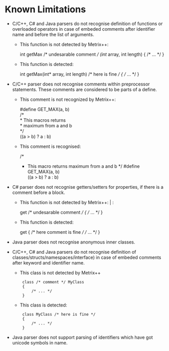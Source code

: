 # Known Limitations 

+ C/C++, C# and Java parsers do not recognise definition of functions or overloaded operators
in case of embeded comments after identifier name and before the list of arguments.

    - This function is not detected by Metrix++:
    
        int getMax /* undesarable comment */ (int* array, int length)
        {
            /* ... */
        }
      
    - This function is detected:
    
        int getMax(int* array, int length) /* here is fine */
        {
          /* ... */
        }

+ C/C++ parser does not recognise comments within preprocessor statements.
These comments are considered to be parts of a define.

  - This comment is not recognized by Metrix++:
  
      #define GET_MAX(a, b)       \
          /*                      \
           * This macros returns  \
           * maximum from a and b \
           */                     \
          ((a > b) ? a : b)

  - This comment is recognised:
  
      /*
       * This macro returns maximum from a and b
       */
      #define GET_MAX(a, b) \
          ((a > b) ? a : b)

+ C# parser does not recognise getters/setters for properties, if there is a comment before a block.
  
  - This function is not detected by Metrix++: | :
  
      get /* undesarable comment */
      {
          /* ... */
      }
  
  - This function is detected:
  
      get
      {   /* here comment is fine */
          /* ... */
      }
  
  
+ Java parser does not recognise anonymous inner classes.

+ C/C++, C# and Java parsers do not recognise definition of classes/structs/namespaces/interface)
   in case of embeded comments after keyword and identifier name.
  
  - This class is not detected by Metrix++
  
         class /* comment */ MyClass
         {
             /* ... */
         }
  
  - This class is detected:
  
         class MyClass /* here is fine */
         {
             /* ... */
         }

+ Java parser does not support parsing of identifiers which have got unicode symbols in name.
